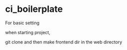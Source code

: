 # ci_boilerplate
For basic setting


when starting project,

git clone and then make frontend dir in the web directory
